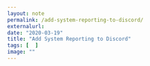 ```yaml
---
layout: note
permalink: /add-system-reporting-to-discord/
externalurl:
date: "2020-03-19"
title: "Add System Reporting to Discord"
tags: [  ]
image: ""
---
```

